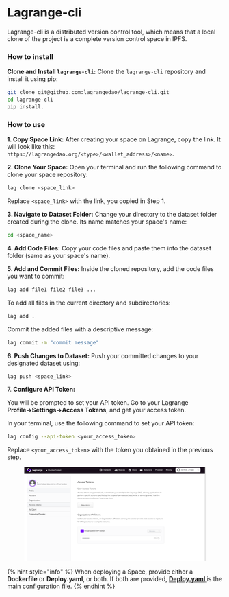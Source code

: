 # Lagrange-cli

Lagrange-cli is a distributed version control tool, which means that a local clone of the project is a complete version control space in IPFS.

### How to install

**Clone and Install `lagrange-cli`:** Clone the `lagrange-cli` repository and install it using pip:

```bash
git clone git@github.com:lagrangedao/lagrange-cli.git
cd lagrange-cli
pip install.
```

### **How to use**

**1. Copy Space Link:** After creating your space on Lagrange, copy the link. It will look like this: `https://lagrangedao.org/<type>/<wallet_address>/<name>`.



**2. Clone Your Space:** Open your terminal and run the following command to clone your space repository:

```bash
lag clone <space_link>
```

Replace `<space_link>` with the link, you copied in Step 1.

**3. Navigate to Dataset Folder:** Change your directory to the dataset folder created during the clone. Its name matches your space's name:

```bash
cd <space_name>
```

**4. Add Code Files:** Copy your code files and paste them into the dataset folder (same as your space's name).

**5. Add and Commit Files:** Inside the cloned repository, add the code files you want to commit:

```bash
lag add file1 file2 file3 ...
```

To add all files in the current directory and subdirectories:

```bash
lag add .
```

Commit the added files with a descriptive message:

```bash
lag commit -m "commit message"
```

**6. Push Changes to Dataset:** Push your committed changes to your designated dataset using:

```bash
lag push <space_link>
```

7\. **Configure API Token:**&#x20;

You will be prompted to set your API token. Go to your Lagrange **Profile→Settings→Access Tokens**, and get your access token.

In your terminal, use the following command to set your API token:

```bash
lag config --api-token <your_access_token>
```

Replace `<your_access_token>` with the token you obtained in the previous step.

<figure><img src="../../.gitbook/assets/image (2).png" alt=""><figcaption></figcaption></figure>

{% hint style="info" %}
When deploying a Space, provide either a **Dockerfile** or **Deploy.yaml**, or both. If both are provided, [**Deploy.yaml** ](lagrange-definition-language-ldl.md)is the main configuration file.
{% endhint %}
